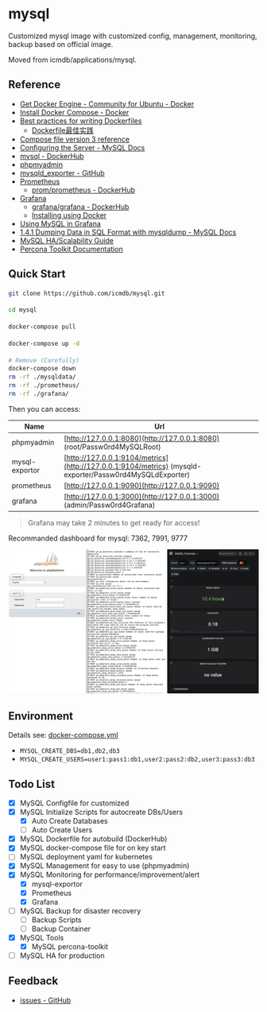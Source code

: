 # mysql

Customized mysql image with customized config, management, monitoring, backup based on official image.

Moved from icmdb/applications/mysql.

## Reference

* [Get Docker Engine - Community for Ubuntu - Docker](https://docs.docker.com/install/linux/docker-ce/ubuntu/)
* [Install Docker Compose - Docker](https://docs.docker.com/compose/install/)
* [Best practices for writing Dockerfiles](https://docs.docker.com/develop/develop-images/dockerfile_best-practices/)
    * [Dockerfile最佳实践](https://segmentfault.com/a/1190000018108361)
* [Compose file version 3 reference](https://docs.docker.com/compose/compose-file/)
* [Configuring the Server - MySQL Docs](https://dev.mysql.com/doc/refman/5.7/en/server-configuration.html)
* [mysql - DockerHub](https://hub.docker.com/_/mysql)
* [phpmyadmin](https://www.phpmyadmin.net/)
* [mysqld_exporter - GitHub](https://github.com/prometheus/mysqld_exporter)
* [Prometheus](https://prometheus.io/docs/introduction/overview/)
    * [prom/prometheus - DockerHub](https://hub.docker.com/r/prom/prometheus)
* [Grafana](https://grafana.com/docs/)
    * [grafana/grafana - DockerHub](https://hub.docker.com/r/grafana/grafana)
    * [Installing using Docker](https://grafana.com/docs/installation/docker/)
* [Using MySQL in Grafana](https://grafana.com/docs/features/datasources/mysql/)
* [1.4.1 Dumping Data in SQL Format with mysqldump - MySQL Docs](https://dev.mysql.com/doc/mysql-backup-excerpt/5.7/en/mysqldump-sql-format.html)
* [MySQL HA/Scalability Guide](https://dev.mysql.com/doc/mysql-ha-scalability/en/)
* [Percona Toolkit Documentation](https://www.percona.com/doc/percona-toolkit/3.0/index.html)


## Quick Start

```bash
git clone https://github.com/icmdb/mysql.git

cd mysql

docker-compose pull

docker-compose up -d

# Remove (Carefully)
docker-compose down
rm -rf ./mysqldata/
rm -rf ./prometheus/
rm -rf ./grafana/
```

Then you can access: 

|Name          |Url                                           |
|--------------|----------------------------------------------|
|phpmyadmin    |[http://127.0.0.1:8080](http://127.0.0.1:8080) (root/Passw0rd4MySQLRoot)|
|mysql-exportor|[http://127.0.0.1:9104/metrics](http://127.0.0.1:9104/metrics) (mysqld-exporter/Passw0rd4MySQLdExporter)|
|prometheus    |[http://127.0.0.1:9090](http://127.0.0.1:9090)|
|grafana       |[http://127.0.0.1:3000](http://127.0.0.1:3000) (admin/Passw0rd4Grafana)|

> Grafana may take 2 minutes to get ready for access!

Recommanded dashboard for mysql: 7362, 7991, 9777

![MySQL Demo](https://raw.githubusercontent.com/icmdb/mysql/master/images/mysql-demo.png)

## Environment

Details see: [docker-compose.yml](https://github.com/icmdb/mysql/blob/master/docker-compose.yml)

* `MYSQL_CREATE_DBS=db1,db2,db3`
* `MYSQL_CREATE_USERS=user1:pass1:db1,user2:pass2:db2,user3:pass3:db3`

## Todo List

* [x] MySQL Configfile for customized
* [x] MySQL Initialize Scripts for autocreate DBs/Users
    * [x] Auto Create Databases
    * [ ] Auto Create Users
* [x] MySQL Dockerfile for autobuild (DockerHub)
* [x] MySQL docker-compose file for on key start 
* [ ] MySQL deployment yaml for kubernetes 
* [x] MySQL Management for easy to use (phpmyadmin)
* [x] MySQL Monitoring for performance/improvement/alert
    * [x] mysql-exportor
    * [x] Prometheus
    * [x] Grafana
* [ ] MySQL Backup for disaster recovery
    * [ ] Backup Scripts
    * [ ] Backup Container
* [x] MySQL Tools
    * [x] MySQL percona-toolkit
* [ ] MySQL HA for production

## Feedback

* [issues - GitHub](https://github.com/icmdb/mysql/issues)
